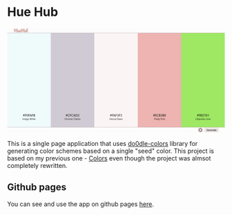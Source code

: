 # Hue Hub
![](https://github.com/do0dleman/hue-hub/blob/master/img/hue-hub.png)

This is a single page application that uses [do0dle-colors](https://github.com/do0dleman/do0dle-colors) library for generating color schemes based on a single "seed" color. This project is based on my previous one - [Colors](https://github.com/do0dleman/colors) even though the project was almsot completely rewritten. 

## Github pages 

You can see and use the app on github pages [here](https://do0dleman.github.io/hue-hub/).

